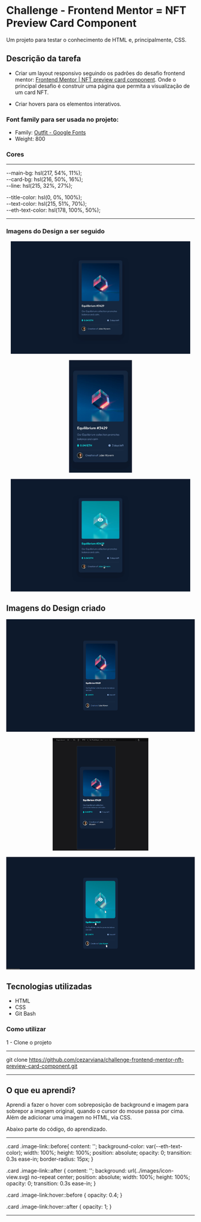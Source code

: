 # Challenge - Frontend Mentor = NFT Preview Card Component

Um projeto para testar o conhecimento de HTML e, principalmente, CSS.

## Descrição da tarefa

- Criar um layout responsivo seguindo os padrões do desafio frontend mentor: [Frontend Mentor | NFT preview card component](https://www.frontendmentor.io/challenges/nft-preview-card-component-SbdUL_w0U). Onde o principal desafio é construir uma página que permita a visualização de um card NFT.

- Criar hovers para os elementos interativos.

### Font family para ser usada no projeto:

- Family: [Outfit - Google Fonts](https://fonts.google.com/specimen/Outfit?query=outfit)
- Weight: 800

### Cores
***
--main-bg: hsl(217, 54%, 11%); <br>
--card-bg: hsl(216, 50%, 16%); <br>
--line: hsl(215, 32%, 27%); <br>

--title-color: hsl(0, 0%, 100%); <br>
--text-color:  hsl(215, 51%, 70%); <br>
--eth-text-color: hsl(178, 100%, 50%);
***

### Imagens do Design a ser seguido
<div align="center">
<img src="./src/design/desktop-design.jpg" style="height: 300px;"> <br>

<img src="./src/design/mobile-design.jpg" style="height: 300px;"> <br>

<img src="./src/design/active-states.jpg" style="height: 300px;">
</div>


## Imagens do Design criado
<div align="center">

<img src="./src/design/my-design-desktop.png"  style="height: 300px; text-align: center;"> <br>

<img src="./src/design/my-design-mobile.png"  style="height: 300px; text-align: center;"> <br>

<img src="./src/design/my-design-hover-states.png"  style="height: 300px; text-align: center;">
</div>

## Tecnologias utilizadas
- HTML
- CSS
- Git Bash

### Como utilizar

1 - Clone o projeto
***
git clone <https://github.com/cezarviana/challenge-frontend-mentor-nft-preview-card-component.git>
***

## O que eu aprendi?

Aprendi a fazer o hover com sobreposição de background e imagem para sobrepor a imagem original, quando o cursor do mouse passa por cima. Além de adicionar uma imagem no HTML, via CSS.

Abaixo parte do código, do aprendizado.

***
.card .image-link::before{
    content: '';
    background-color: var(--eth-text-color);
    width: 100%;
    height: 100%;
    position: absolute;
    opacity: 0;
    transition: 0.3s ease-in;
    border-radius: 15px;
}

.card .image-link::after {
    content: '';
    background: url(../images/icon-view.svg) no-repeat center;
    position: absolute;
    width: 100%;
    height: 100%;
    opacity: 0;
    transition: 0.3s ease-in;
}

.card .image-link:hover::before {
    opacity: 0.4;
}

.card .image-link:hover::after {
    opacity: 1;
}
***